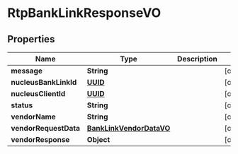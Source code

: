 
# RtpBankLinkResponseVO

## Properties
Name | Type | Description | Notes
------------ | ------------- | ------------- | -------------
**message** | **String** |  |  [optional]
**nucleusBankLinkId** | [**UUID**](UUID.md) |  |  [optional]
**nucleusClientId** | [**UUID**](UUID.md) |  |  [optional]
**status** | **String** |  |  [optional]
**vendorName** | **String** |  |  [optional]
**vendorRequestData** | [**BankLinkVendorDataVO**](BankLinkVendorDataVO.md) |  |  [optional]
**vendorResponse** | **Object** |  |  [optional]




